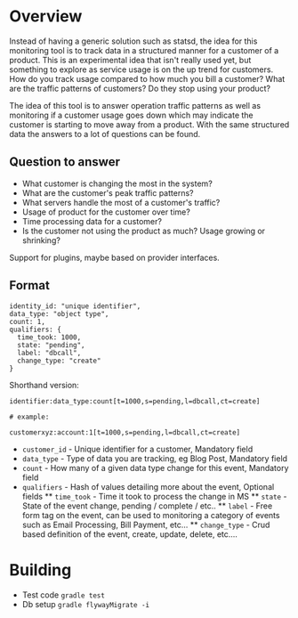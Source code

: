 


# Overview

Instead of having a generic solution such as statsd, the idea for this monitoring tool is to track data in a structured manner for a customer of a product. This is an experimental idea that isn't really used yet, but something to explore as service usage is on the up trend for customers. How do you track usage compared to how much you bill a customer? What are the traffic patterns of customers? Do they stop using your product? 

The idea of this tool is to answer operation traffic patterns as well as monitoring if a customer usage goes down which may indicate the customer is starting to move away from a product. With the same structured data the answers to a lot of questions can be found.

## Question to answer

* What customer is changing the most in the system?
* What are the customer's peak traffic patterns?
* What servers handle the most of a customer's traffic?
* Usage of product for the customer over time?
* Time processing data for a customer?
* Is the customer not using the product as much? Usage growing or shrinking?

Support for plugins, maybe based on provider interfaces.

## Format

```
identity_id: "unique identifier",
data_type: "object type",
count: 1,
qualifiers: {
  time_took: 1000,
  state: "pending",
  label: "dbcall",
  change_type: "create"
}
```
Shorthand version:
```
identifier:data_type:count[t=1000,s=pending,l=dbcall,ct=create]

# example: 

customerxyz:account:1[t=1000,s=pending,l=dbcall,ct=create]

```

* `customer_id` - Unique identifier for a customer, Mandatory field
* `data_type` - Type of data you are tracking, eg Blog Post, Mandatory field
* `count` - How many of a given data type change for this event, Mandatory field
* `qualifiers` - Hash of values detailing more about the event, Optional fields
** `time_took` - Time it took to process the change in MS
** `state` - State of the event change, pending / complete / etc..
** `label` - Free form tag on the event, can be used to monitoring a category of events such as Email Processing, Bill Payment, etc...
** `change_type` - Crud based definition of the event, create, update, delete, etc....


# Building

* Test code `gradle test`
* Db setup `gradle flywayMigrate -i`

